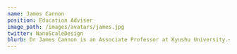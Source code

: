 ```yaml
---
name: James Cannon
position: Education Adviser
image_path: /images/avatars/james.jpg
twitter: NanoScaleDesign
blurb: Dr James Cannon is an Associate Professor at Kyushu University.<br>He is the creator of Challenge Based Active Learning and a founder @ChallengeHub.
---
```

